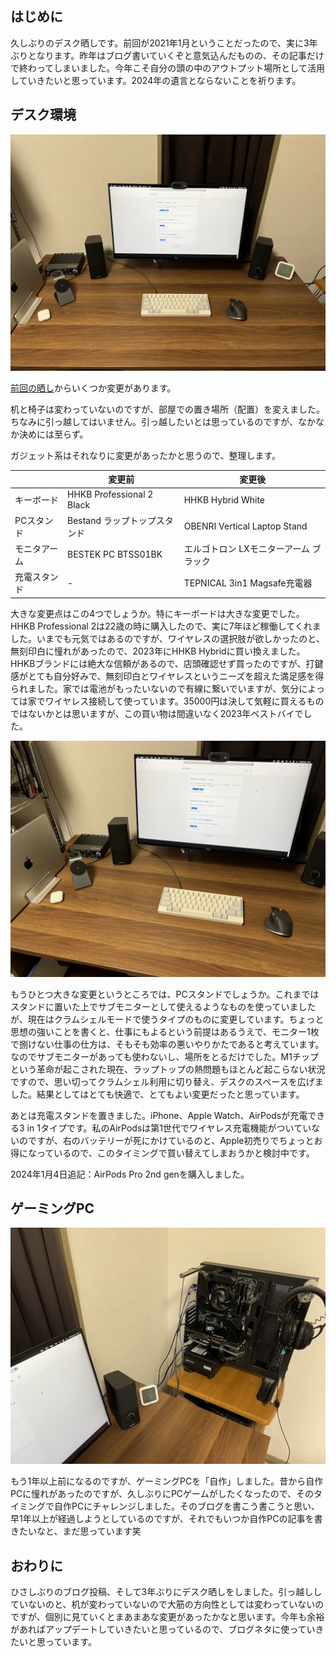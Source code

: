 ## はじめに

久しぶりのデスク晒しです。前回が2021年1月ということだったので、実に3年ぶりとなります。昨年はブログ書いていくぞと意気込んだものの、その記事だけで終わってしまいました。今年こそ自分の頭の中のアウトプット場所として活用していきたいと思っています。2024年の遺言とならないことを祈ります。

## デスク環境

![](./images/desk_2024_01.JPG)

[前回の晒し](/articles/20210130204943)からいくつか変更があります。

机と椅子は変わっていないのですが、部屋での置き場所（配置）を変えました。ちなみに引っ越してはいません。引っ越したいとは思っているのですが、なかなか決めには至らず。

ガジェット系はそれなりに変更があったかと思うので、整理します。

| | 変更前 | 変更後 |
| - | - | - |
| キーボード | HHKB Professional 2 Black| HHKB Hybrid White |
| PCスタンド | Bestand ラップトップスタンド | OBENRI Vertical Laptop Stand |
| モニタアーム | BESTEK PC BTSS01BK | エルゴトロン LXモニターアーム ブラック |
| 充電スタンド | - | TEPNICAL 3in1 Magsafe充電器 |

大きな変更点はこの4つでしょうか。特にキーボードは大きな変更でした。HHKB Professional 2は22歳の時に購入したので、実に7年ほど稼働してくれました。いまでも元気ではあるのですが、ワイヤレスの選択肢が欲しかったのと、無刻印白に憧れがあったので、2023年にHHKB Hybridに買い換えました。HHKBブランドには絶大な信頼があるので、店頭確認せず買ったのですが、打鍵感がとても自分好みで、無刻印白とワイヤレスというニーズを超えた満足感を得られました。家では電池がもったいないので有線に繋いでいますが、気分によっては家でワイヤレス接続して使っています。35000円は決して気軽に買えるものではないかとは思いますが、この買い物は間違いなく2023年ベストバイでした。

![新しいラップトップスタンドでスペースが広くなりました](./images/desk_2024_02.JPG)

もうひとつ大きな変更というところでは、PCスタンドでしょうか。これまではスタンドに置いた上でサブモニターとして使えるようなものを使っていましたが、現在はクラムシェルモードで使うタイプのものに変更しています。ちょっと思想の強いことを書くと、仕事にもよるという前提はあるうえで、モニター1枚で捌けない仕事の仕方は、そもそも効率の悪いやりかたであると考えています。なのでサブモニターがあっても使わないし、場所をとるだけでした。M1チップという革命が起こされた現在、ラップトップの熱問題もほとんど起こらない状況ですので、思い切ってクラムシェル利用に切り替え、デスクのスペースを広げました。結果としてはとても快適で、とてもよい変更だったと思っています。

あとは充電スタンドを置きました。iPhone、Apple Watch、AirPodsが充電できる3 in 1タイプです。私のAirPodsは第1世代でワイヤレス充電機能がついていないのですが、右のバッテリーが死にかけているのと、Apple初売りでちょっとお得になっているので、このタイミングで買い替えてしまおうかと検討中です。

2024年1月4日追記：AirPods Pro 2nd genを購入しました。

## ゲーミングPC

![ゲーミングPC](./images/desk_2024_03.JPG)

もう1年以上前になるのですが、ゲーミングPCを「自作」しました。昔から自作PCに憧れがあったのですが、久しぶりにPCゲームがしたくなったので、そのタイミングで自作PCにチャレンジしました。そのブログを書こう書こうと思い、早1年以上が経過しようとしているのですが、それでもいつか自作PCの記事を書きたいなと、まだ思っています笑

## おわりに

ひさしぶりのブログ投稿、そして3年ぶりにデスク晒しをしました。引っ越ししていないのと、机が変わっていないので大筋の方向性としては変わっていないのですが、個別に見ていくとまあまあな変更があったかなと思います。今年も余裕があればアップデートしていきたいと思っているので、ブログネタに使っていきたいと思っています。
